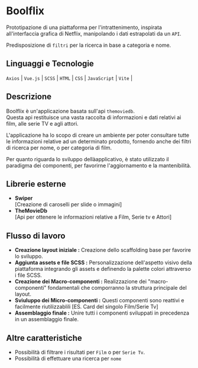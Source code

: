 # Boolflix 
Prototipazione di una piattaforma per l'intrattenimento, inspirata all'interfaccia grafica di Netflix, manipolando i dati estrapolati da un `API`.

Predisposizione di `filtri` per la ricerca in base a categoria e nome.

## Linguaggi e Tecnologie
`Axios` | `Vue.js` | `SCSS` | `HTML` | `CSS` | `JavaScript` | `Vite` |

## Descrizione

Boolflix è un'applicazione basata sull'api `themoviedb`.  
Questa api restituisce una vasta raccolta di informazioni e dati relativi ai film, alle serie TV e agli attori. 

L'applicazione ha lo scopo di creare un ambiente per poter consultare tutte le informazioni relative ad un determinato prodotto, fornendo anche dei filtri di ricerca per nome, o per categoria di film.

Per quanto riguarda lo sviluppo dellàapplicativo, è stato utilizzato il paradigma dei componenti, per favorirne l'aggiornamento e la mantenibilità.

## Librerie esterne

- **Swiper**   
[Creazione di caroselli per slide o immagini]
- **TheMovieDb**    
[Api per ottenere le informazioni relative a Film, Serie tv e Attori]


## Flusso di lavoro
- **Creazione layout iniziale :** Creazione dello scaffolding base per favorire lo sviluppo.
- **Aggiunta assets e file SCSS :**  Personalizzazione dell'aspetto visivo della piattaforma integrando gli assets e definendo la palette colori attraverso i file SCSS.
- **Creazione dei Macro-componenti :** Realizzazione dei "macro-componenti" fondamentali che comporranno la struttura principale del layout.
- **Sviuluppo dei Micro-componenti :** Questi componenti sono reattivi e facilmente riutilizzablili [ES. Card del singolo Film/Serie Tv] 
- **Assemblaggio finale :**  Unire tutti i componenti sviluppati in precedenza in un assemblaggio finale.

## Altre caratteristiche
- Possibilità di filtrare i risultati per `Film` o per `Serie Tv`.
- Possibilità di effettuare una ricerca per `nome`